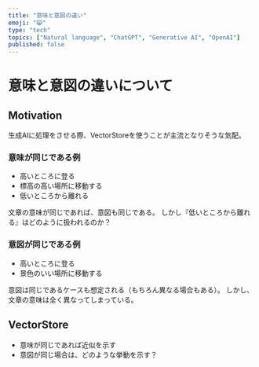 ```yaml
---
title: "意味と意図の違い"
emoji: "😸"
type: "tech"
topics: ["Natural language", "ChatGPT", "Generative AI", "OpenAI"]
published: false
---
```


# 意味と意図の違いについて

## Motivation

生成AIに処理をさせる際、VectorStoreを使うことが主流となりそうな気配。

### 意味が同じである例

* 高いところに登る
* 標高の高い場所に移動する
* 低いところから離れる

文章の意味が同じであれば、意図も同じである。
しかし『低いところから離れる』はどのように扱われるのか？

### 意図が同じである例

* 高いところに登る
* 景色のいい場所に移動する

意図は同じであるケースも想定される（もちろん異なる場合もある）。
しかし、文章の意味は全く異なってしまっている。

## VectorStore

* 意味が同じであれば近似を示す
* 意図が同じ場合は、どのような挙動を示す？
